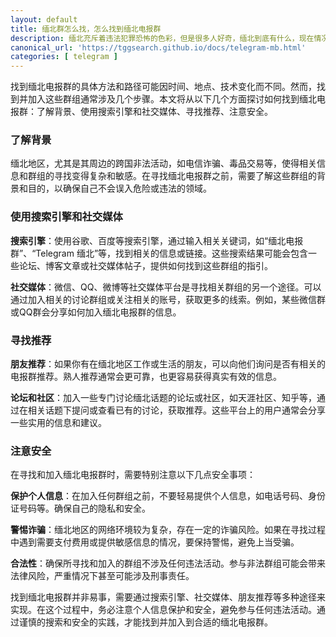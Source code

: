 ```yaml
---
layout: default
title: 缅北群怎么找，怎么找到缅北电报群
description: 缅北充斥着违法犯罪恐怖的色彩，但是很多人好奇，缅北到底有什么，现在情况是怎么样的，那么应该去哪里获取真实的情况呢？现在电报是有非常多的缅甸交流群的，在电报群可能能找到一些缅甸当地的人，可以和他们交流了解一些真实情况，那么应该如何进入呢？
canonical_url: 'https://tggsearch.github.io/docs/telegram-mb.html'
categories: [ telegram ]
---
```

找到缅北电报群的具体方法和路径可能因时间、地点、技术变化而不同。然而，找到并加入这些群组通常涉及几个步骤。本文将从以下几个方面探讨如何找到缅北电报群：了解背景、使用搜索引擎和社交媒体、寻找推荐、注意安全。

### 了解背景
缅北地区，尤其是其周边的跨国非法活动，如电信诈骗、毒品交易等，使得相关信息和群组的寻找变得复杂和敏感。在寻找缅北电报群之前，需要了解这些群组的背景和目的，以确保自己不会误入危险或违法的领域。

### 使用搜索引擎和社交媒体
**搜索引擎**：使用谷歌、百度等搜索引擎，通过输入相关关键词，如“缅北电报群”、“Telegram 缅北”等，找到相关的信息或链接。这些搜索结果可能会包含一些论坛、博客文章或社交媒体帖子，提供如何找到这些群组的指引。

**社交媒体**：微信、QQ、微博等社交媒体平台是寻找相关群组的另一个途径。可以通过加入相关的讨论群组或关注相关的账号，获取更多的线索。例如，某些微信群或QQ群会分享如何加入缅北电报群的信息。

### 寻找推荐
**朋友推荐**：如果你有在缅北地区工作或生活的朋友，可以向他们询问是否有相关的电报群推荐。熟人推荐通常会更可靠，也更容易获得真实有效的信息。

**论坛和社区**：加入一些专门讨论缅北话题的论坛或社区，如天涯社区、知乎等，通过在相关话题下提问或查看已有的讨论，获取推荐。这些平台上的用户通常会分享一些实用的信息和建议。

### 注意安全
在寻找和加入缅北电报群时，需要特别注意以下几点安全事项：

**保护个人信息**：在加入任何群组之前，不要轻易提供个人信息，如电话号码、身份证号码等。确保自己的隐私和安全。

**警惕诈骗**：缅北地区的网络环境较为复杂，存在一定的诈骗风险。如果在寻找过程中遇到需要支付费用或提供敏感信息的情况，要保持警惕，避免上当受骗。

**合法性**：确保所寻找和加入的群组不涉及任何违法活动。参与非法群组可能会带来法律风险，严重情况下甚至可能涉及刑事责任。

找到缅北电报群并非易事，需要通过搜索引擎、社交媒体、朋友推荐等多种途径来实现。在这个过程中，务必注意个人信息保护和安全，避免参与任何违法活动。通过谨慎的搜索和安全的实践，才能找到并加入到合适的缅北电报群。